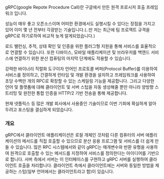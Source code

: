 gRPC(google Repote Procedure Call)란 구글에서 만든 원격 프로시저 호출 프레임워크 입니다.

성능이 매우 좋고 오픈소스이며 어떠한 환경에서도 실행시킬 수 있다는 장점을 가지고 있어 이미 몇 년 전부터 각광받는 기술입니다.(..만 저는 최근에 팀 프로젝트 규격을 gRPC로 하기로하여 비교적 늦게 알게되었습니다.)

로드 밸런싱, 추적, 상태 확인 및 인증을 위한 플러그형 지원을 통해 서비스를 효율적으로 연결할 수 있습니다. 또한 디바이스, 모바일 애플리케이션 및 브라우저를 백엔드 서비스에 연결하기 위한 분산 컴퓨팅의 마지막 단계에도 적용할 수 있습니다.

강력한 바이너리 직렬화 도구이자 언어인 프로토콜 버퍼(Protocol Buffer)를 이용하여 서비스를 정의하고, 간결하게 런타임 및 개발 환경을 설치하고 프레임워크를 사용하여 초당 수백만 개의 RPC로 확장할 수 있는 스케일링 기능을 제공합니다. 그리고 다양한 언어 및 플랫폼에 대해 클라이언트 및 서버 스텁을 자동 생성해줄 뿐만 아니라 양방향 스트리밍 및 완전한 통합 인증을 HTTP/2 기반 전송을 통해 제공합니다.

현재 넷플릭스 등 많은 개발 회사에서 사용중인 기술이므로 이번 기회에 확실하게 알아두려고 포스팅을 결심하게 되었습니다.

### 개요

gRPC에서 클라이언트 애플리케이션은 로컬 개체인 것처럼 다른 컴퓨터의 서버 애플리케이션의 메서드를 직접 호출할 수 있으므로 분산 응용 프로그램 및 서비스를 더 쉽게 만들 수 있습니다. 많은 RPC 시스템에서와 같이 gRPC는 매개변수와 반환 유형을 사용하여 원격으로 호출할 수 있는 메서드를 지정하여 서비스를 정의한다는 아이디어를 기반으로 합니다. 서버 측에서 서버는 이 인터페이스를 구현하고 gRPC 서버를 실행하여 클라이언트 호출을 처리합니다. 클라이언트 측에서 클라이언트에는 서버와 동일한 방법을 제공하는 스텁(일부 언어에서는 클라이언트라고 함)이 있습니다.